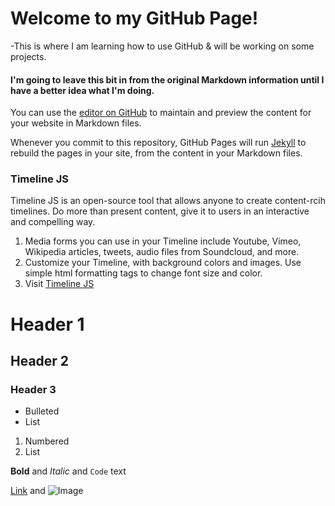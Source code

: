 # Welcome to my GitHub Page!
-This is where I am learning how to use GitHub & will be working on some projects.

#### I'm going to leave this bit in from the original Markdown information until I have a better idea what I'm doing.
You can use the [editor on GitHub](https://github.com/HannahEnsignGeorge/hannahensigngeorge.github.com/edit/master/README.md) to maintain and preview the content for your website in Markdown files.

Whenever you commit to this repository, GitHub Pages will run [Jekyll](https://jekyllrb.com/) to rebuild the pages in your site, from the content in your Markdown files.

### Timeline JS

Timeline JS is an open-source tool that allows anyone to create content-rcih timelines. 
Do more than present content, give it to users in an interactive and compelling way.
1. Media forms you can use in your Timeline include Youtube, Vimeo, Wikipedia articles, tweets, audio files from Soundcloud, and more.
2. Customize your Timeline, with background colors and images. Use simple html formatting tags to change font size and color.
3. Visit [Timeline JS](https://timeline.knightlab.com/#preview-embed)

# Header 1
## Header 2
### Header 3

- Bulleted
- List

1. Numbered
2. List

**Bold** and _Italic_ and `Code` text

[Link](url) and ![Image](src)
```

